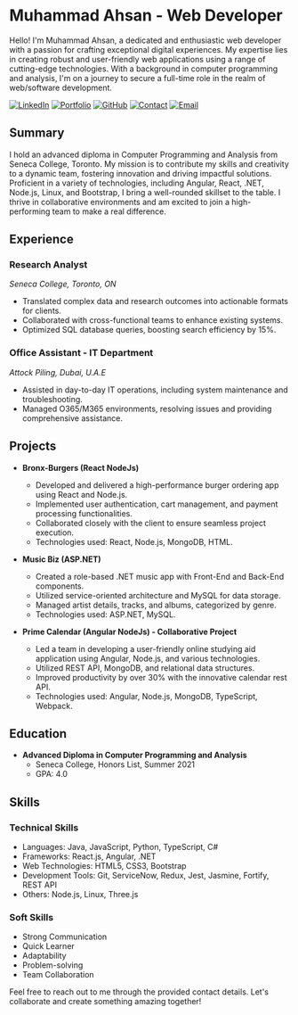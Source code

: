 # Muhammad Ahsan - Web Developer

Hello! I'm Muhammad Ahsan, a dedicated and enthusiastic web developer with a passion for crafting exceptional digital experiences. My expertise lies in creating robust and user-friendly web applications using a range of cutting-edge technologies. With a background in computer programming and analysis, I'm on a journey to secure a full-time role in the realm of web/software development. 

[![LinkedIn](https://img.shields.io/badge/LinkedIn-Connect-blue)](https://linkedin.com/in/m-ahsan01)
[![Portfolio](https://img.shields.io/badge/Portfolio-Visit%20Here-green)](https://ahsan-webcv.netlify.app)
[![GitHub](https://img.shields.io/badge/GitHub-Check%20Out%20My%20Repos-orange)](https://github.com/mahsan15)
[![Contact](https://img.shields.io/badge/Contact-Reach%20Out%20to%20Me-red)](tel:+16478363077)
[![Email](https://img.shields.io/badge/Email-Send%20Me%20an%20Email-yellow)](mailto:ahsant2709@gmail.com)


## Summary

I hold an advanced diploma in Computer Programming and Analysis from Seneca College, Toronto. My mission is to contribute my skills and creativity to a dynamic team, fostering innovation and driving impactful solutions. Proficient in a variety of technologies, including Angular, React, .NET, Node.js, Linux, and Bootstrap, I bring a well-rounded skillset to the table. I thrive in collaborative environments and am excited to join a high-performing team to make a real difference.

## Experience

### Research Analyst
*Seneca College, Toronto, ON*
- Translated complex data and research outcomes into actionable formats for clients.
- Collaborated with cross-functional teams to enhance existing systems.
- Optimized SQL database queries, boosting search efficiency by 15%.

### Office Assistant - IT Department
*Attock Piling, Dubai, U.A.E*
- Assisted in day-to-day IT operations, including system maintenance and troubleshooting.
- Managed O365/M365 environments, resolving issues and providing comprehensive assistance.

## Projects

- **Bronx-Burgers (React NodeJs)**
  - Developed and delivered a high-performance burger ordering app using React and Node.js.
  - Implemented user authentication, cart management, and payment processing functionalities.
  - Collaborated closely with the client to ensure seamless project execution.
  - Technologies used: React, Node.js, MongoDB, HTML.

- **Music Biz (ASP.NET)**
  - Created a role-based .NET music app with Front-End and Back-End components.
  - Utilized service-oriented architecture and MySQL for data storage.
  - Managed artist details, tracks, and albums, categorized by genre.
  - Technologies used: ASP.NET, MySQL.

- **Prime Calendar (Angular NodeJs) - Collaborative Project**
  - Led a team in developing a user-friendly online studying aid application using Angular, Node.js, and various technologies.
  - Utilized REST API, MongoDB, and relational data structures.
  - Improved productivity by over 30% with the innovative calendar rest API.
  - Technologies used: Angular, Node.js, MongoDB, TypeScript, Webpack.

## Education

- **Advanced Diploma in Computer Programming and Analysis**
  - Seneca College, Honors List, Summer 2021
  - GPA: 4.0

## Skills

### Technical Skills

- Languages: Java, JavaScript, Python, TypeScript, C#
- Frameworks: React.js, Angular, .NET
- Web Technologies: HTML5, CSS3, Bootstrap
- Development Tools: Git, ServiceNow, Redux, Jest, Jasmine, Fortify, REST API
- Others: Node.js, Linux, Three.js

### Soft Skills

- Strong Communication
- Quick Learner
- Adaptability
- Problem-solving
- Team Collaboration

Feel free to reach out to me through the provided contact details. Let's collaborate and create something amazing together!
